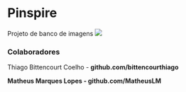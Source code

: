 <h1> Pinspire </h1>
Projeto de banco de imagens


<img src="https://cdn.discordapp.com/attachments/698671338889543721/762218513766023198/unknown.png">


<h3>Colaboradores</h3>
<p>Thiago Bittencourt Coelho - <strong>github.com/bittencourthiago<strong></p>
<p>Matheus Marques Lopes - <strong>github.com/MatheusLM<strong></p>
